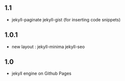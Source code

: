 ## 1.1

* jekyll-paginate jekyll-gist (for inserting code snippets)

## 1.0.1

* new layout : jekyll-minima jekyll-seo

## 1.0

* jekyll engine on Github Pages


